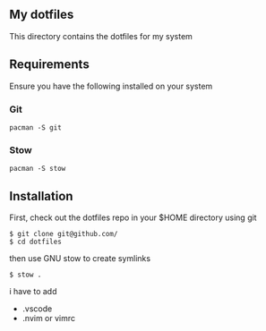 ## My dotfiles

This directory contains the dotfiles for my system

## Requirements

Ensure you have the following installed on your system

### Git

```
pacman -S git
```

### Stow

```
pacman -S stow
```

## Installation

First, check out the dotfiles repo in your $HOME directory using git

```
$ git clone git@github.com/
$ cd dotfiles
```

then use GNU stow to create symlinks

```
$ stow .
```

i have to add
- .vscode
- .nvim or vimrc

